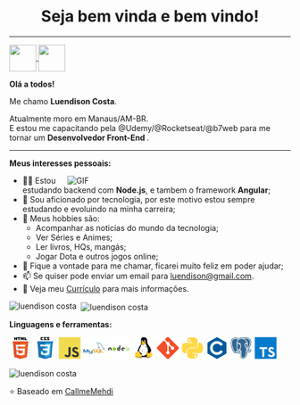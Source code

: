 <h1 align="center"> Seja bem vinda e bem vindo! </h1>
<hr />


<a href="https://www.instagram.com/luendison/" target="_blank">
  <img align="center" src="https://cdn.icon-icons.com/icons2/1211/PNG/512/1491579602-yumminkysocialmedia36_83067.png" width="48px" height="48px">
</a>


<a href="https://www.linkedin.com/in/luendison-costa/" target="_blank">
  <img align="center"  style="vertical-align:top" src="https://i.ibb.co/Kx2GSrT/linkedin.png" width="48px" height="48px">
</a>
<p align="left" >
  <p align="left" > 
  <b>Olá a todos!</b>
</p>
Me chamo <b> Luendison Costa</b>.
</p>

<p align="left" >
Atualmente moro em Manaus/AM-BR.<br />
E estou me capacitando pela @Udemy/@Rocketseat/@b7web para me tornar um <b>Desenvolvedor Front-End </b>.
</p>



<hr />

**Meus interesses pessoais:**

<img align="right" alt="GIF" src="https://octocat-generator-assets.githubusercontent.com/my-octocat-1627155034207.png" width="400px" />

- 👩‍💻 Estou estudando backend com **Node.js**, e tambem o framework **Angular**;
- 💼 Sou aficionado por tecnologia, por este motivo estou sempre estudando e evoluindo na minha carreira;
- 👾 Meus hobbies são: 
  - Acompanhar as noticias do mundo da tecnologia; 
  - Ver Séries e Animes;
  - Ler livros, HQs, mangás;
  - Jogar Dota e outros jogos online;
- 💬 Fique a vontade para me chamar, ficarei muito feliz em poder ajudar;
- 📫 Se quiser pode enviar um email para luendison@gmail.com.
- 📝 Veja meu <a href="https://drive.google.com/file/d/1ReGR10LDI-krtOfNSRrkFWz1ltx7AW6i/view?usp=sharing" target="_blank">Currículo</a> para mais informações.


<p>
  <img align="left" src="https://github-readme-stats.vercel.app/api/top-langs/?username=luendison&layout=compact&theme=graywhite&title_color=268bd2" alt="luendison costa" />
</p>
<p>&nbsp;
  <img align="center" src="https://github-readme-stats.vercel.app/api?username=luendison&count_private=true&show_icons=true&theme=graywhite&icon_color=268bd2&title_color=268bd2" alt="luendison costa" />
</p>


**Linguagens e ferramentas:**  

<p align="left">
<img src="https://raw.githubusercontent.com/devicons/devicon/master/icons/html5/html5-original-wordmark.svg" alt="html5" width="40" height="40"/> 
<img src="https://raw.githubusercontent.com/devicons/devicon/master/icons/css3/css3-original-wordmark.svg" alt="css3" width="40" height="40"/> 
<img src="https://raw.githubusercontent.com/devicons/devicon/master/icons/javascript/javascript-original.svg" alt="javascript" width="40" height="40"/> 
<img src="https://raw.githubusercontent.com/devicons/devicon/master/icons/mysql/mysql-original-wordmark.svg" alt="mysql" width="40" height="40"/> 
<img src="https://raw.githubusercontent.com/devicons/devicon/master/icons/nodejs/nodejs-original-wordmark.svg" alt="nodejs" width="40" height="40"/> 
<img src="https://raw.githubusercontent.com/devicons/devicon/master/icons/linux/linux-original.svg" alt="linux" width="40" height="40" />
<img src="https://raw.githubusercontent.com/devicons/devicon/master/icons/git/git-original.svg" alt="git" width="40" height="40"/> 
<img src="https://raw.githubusercontent.com/devicons/devicon/master/icons/python/python-plain.svg" alt="Python" width="40" height="40" />
<img src="https://raw.githubusercontent.com/devicons/devicon/master/icons/c/c-plain.svg" alt="C" width="40" height="40" />
<img src="https://raw.githubusercontent.com/devicons/devicon/master/icons/postgresql/postgresql-plain.svg" alt="postgresql" width="40" height="40" />
<img src="https://raw.githubusercontent.com/devicons/devicon/master/icons/typescript/typescript-plain.svg" alt="typescript" width="40" height="40" />

</p>




<p align="left"> <img src="https://komarev.com/ghpvc/?username=luendison" alt="luendison costa" /> </p>

⭐️ Baseado em [CallmeMehdi](https://github.com/CallmeMehdi)
